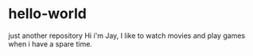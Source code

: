 # hello-world
just another repository
Hi i'm Jay, I like to watch movies and play games when i have a spare time. 
